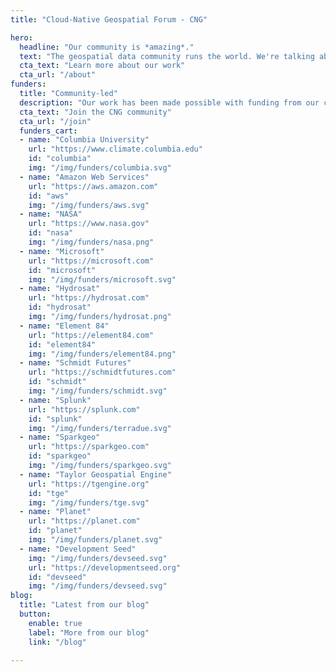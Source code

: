 ```yaml
---
title: "Cloud-Native Geospatial Forum - CNG"

hero:
  headline: "Our community is *amazing*."
  text: "The geospatial data community runs the world. We're talking about the people creating open planetary-scale datasets, putting satellite imagery on your phone, and figuring out how to map millions of data points right in your browser. Our mission is to support this group of generous and brilliant innovators, creating space for them to connect, collaborate, and deepen our understanding of the world through the power of geospatial data."
  cta_text: "Learn more about our work"
  cta_url: "/about"
funders:
  title: "Community-led"
  description: "Our work has been made possible with funding from our community, which includes&hellip;"
  cta_text: "Join the CNG community"
  cta_url: "/join"
  funders_cart:
  - name: "Columbia University"
    url: "https://www.climate.columbia.edu"
    id: "columbia"
    img: "/img/funders/columbia.svg"
  - name: "Amazon Web Services"
    url: "https://aws.amazon.com"
    id: "aws"
    img: "/img/funders/aws.svg"
  - name: "NASA"
    url: "https://www.nasa.gov"
    id: "nasa"
    img: "/img/funders/nasa.png"
  - name: "Microsoft"
    url: "https://microsoft.com"
    id: "microsoft"
    img: "/img/funders/microsoft.svg"
  - name: "Hydrosat"
    url: "https://hydrosat.com"
    id: "hydrosat"
    img: "/img/funders/hydrosat.png"
  - name: "Element 84"
    url: "https://element84.com"
    id: "element84"
    img: "/img/funders/element84.png"
  - name: "Schmidt Futures"
    url: "https://schmidtfutures.com"
    id: "schmidt"    
    img: "/img/funders/schmidt.svg"
  - name: "Splunk"
    url: "https://splunk.com"
    id: "splunk"
    img: "/img/funders/terradue.svg"
  - name: "Sparkgeo"
    url: "https://sparkgeo.com"
    id: "sparkgeo"
    img: "/img/funders/sparkgeo.svg"
  - name: "Taylor Geospatial Engine"
    url: "https://tgengine.org"
    id: "tge"
    img: "/img/funders/tge.svg"
  - name: "Planet"
    url: "https://planet.com"
    id: "planet"
    img: "/img/funders/planet.svg"
  - name: "Development Seed"
    img: "/img/funders/devseed.svg"
    url: "https://developmentseed.org"
    id: "devseed"
    img: "/img/funders/devseed.svg"
blog:
  title: "Latest from our blog"
  button:
    enable: true
    label: "More from our blog"
    link: "/blog"

---
```

